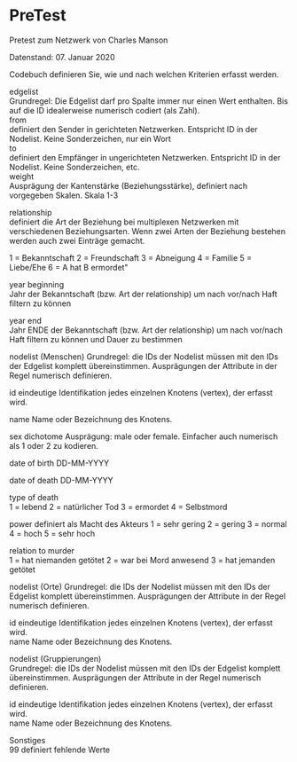 # PreTest
Pretest zum Netzwerk von Charles Manson

Datenstand: 07. Januar 2020


 						
Codebuch definieren Sie, wie und nach welchen Kriterien erfasst werden.						
						
					
edgelist	
Grundregel: Die Edgelist darf pro Spalte immer nur einen Wert enthalten. Bis auf die ID idealerweise numerisch codiert (als Zahl).					
from	
definiert den Sender in gerichteten Netzwerken. Entspricht ID in der Nodelist. Keine Sonderzeichen, nur ein Wort					
to 	
definiert den Empfänger in ungerichteten Netzwerken. Entspricht ID in der Nodelist. Keine Sonderzeichen, etc. 					
weight	
Ausprägung der Kantenstärke (Beziehungsstärke), definiert nach vorgegeben Skalen. Skala 1-3	

relationship	
definiert die Art der Beziehung bei multiplexen Netzwerken mit verschiedenen Beziehungsarten. Wenn zwei Arten der Beziehung bestehen werden auch zwei Einträge gemacht.

1 = Bekanntschaft 
2 = Freundschaft
3 = Abneigung
4 = Familie
5 = Liebe/Ehe
6 = A hat B ermordet"	

year beginning	
Jahr der Bekanntschaft (bzw. Art der relationship) um nach vor/nach Haft filtern zu können	

year end	
Jahr ENDE der Bekanntschaft (bzw. Art der relationship) um nach vor/nach Haft filtern zu können und Dauer zu bestimmen					
						
nodelist (Menschen)	Grundregel: die IDs der Nodelist müssen mit den IDs der Edgelist komplett übereinstimmen. Ausprägungen der Attribute in der Regel numerisch definieren.					

id	eindeutige Identifikation jedes einzelnen Knotens (vertex), der erfasst wird.  					

name	Name oder Bezeichnung des Knotens. 					

sex	dichotome Ausprägung: male oder female. Einfacher auch numerisch als 1 oder 2 zu kodieren.					

date of birth	DD-MM-YYYY					

date of death	DD-MM-YYYY					

type of death	
	1 = lebend
	2 = natürlicher Tod
	3 = ermordet
	4 = Selbstmord					

power	definiert als Macht des Akteurs 
	1 = sehr gering
	2 = gering
	3 = normal
	4 = hoch
	5 = sehr hoch				

relation to murder	
	1 = hat niemanden getötet
	2 = war bei Mord anwesend
	3 = hat jemanden getötet					
						
						
nodelist (Orte)	
Grundregel: die IDs der Nodelist müssen mit den IDs der Edgelist komplett übereinstimmen. Ausprägungen der Attribute in der Regel numerisch definieren.	

id	eindeutige Identifikation jedes einzelnen Knotens (vertex), der erfasst wird.  					
name	Name oder Bezeichnung des Knotens. 					
						
						
nodelist (Gruppierungen)	
Grundregel: die IDs der Nodelist müssen mit den IDs der Edgelist komplett übereinstimmen. Ausprägungen der Attribute in der Regel numerisch definieren.					

id	eindeutige Identifikation jedes einzelnen Knotens (vertex), der erfasst wird.  					
name	Name oder Bezeichnung des Knotens. 					
						
						
						
Sonstiges						
99	definiert fehlende Werte					
